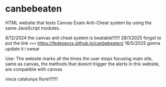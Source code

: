 # canbebeaten
HTML website that tests Canvas Exam Anti-Cheat system by using the same JavaScript modules.

8/12/2024 the canvas anti cheat system is beatable!!!!!!
28/1/2025 forgot to put the link 💀💀💀 https://fedesexxx.github.io/canbebeaten/
16/5/2025 gonna update it i swear

Use:
The website marks all the times the user stops focusing main site, same as canvas,
the methods that doesnt trigger the alerts in this website, are compatible with canvas

visca catalunya lliure!!!!!!! 
